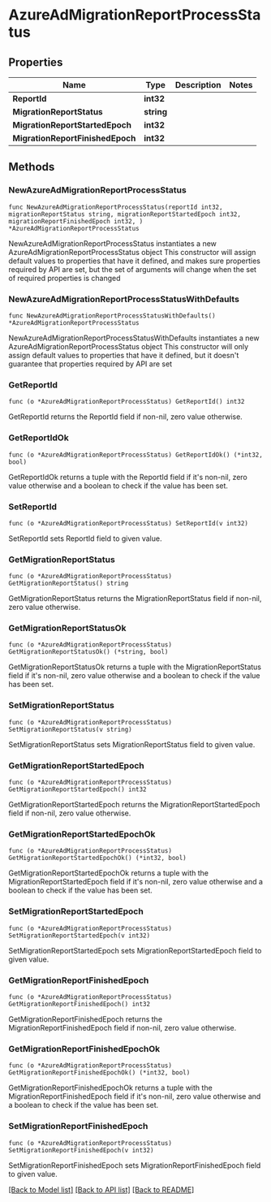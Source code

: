 # AzureAdMigrationReportProcessStatus

## Properties

Name | Type | Description | Notes
------------ | ------------- | ------------- | -------------
**ReportId** | **int32** |  | 
**MigrationReportStatus** | **string** |  | 
**MigrationReportStartedEpoch** | **int32** |  | 
**MigrationReportFinishedEpoch** | **int32** |  | 

## Methods

### NewAzureAdMigrationReportProcessStatus

`func NewAzureAdMigrationReportProcessStatus(reportId int32, migrationReportStatus string, migrationReportStartedEpoch int32, migrationReportFinishedEpoch int32, ) *AzureAdMigrationReportProcessStatus`

NewAzureAdMigrationReportProcessStatus instantiates a new AzureAdMigrationReportProcessStatus object
This constructor will assign default values to properties that have it defined,
and makes sure properties required by API are set, but the set of arguments
will change when the set of required properties is changed

### NewAzureAdMigrationReportProcessStatusWithDefaults

`func NewAzureAdMigrationReportProcessStatusWithDefaults() *AzureAdMigrationReportProcessStatus`

NewAzureAdMigrationReportProcessStatusWithDefaults instantiates a new AzureAdMigrationReportProcessStatus object
This constructor will only assign default values to properties that have it defined,
but it doesn't guarantee that properties required by API are set

### GetReportId

`func (o *AzureAdMigrationReportProcessStatus) GetReportId() int32`

GetReportId returns the ReportId field if non-nil, zero value otherwise.

### GetReportIdOk

`func (o *AzureAdMigrationReportProcessStatus) GetReportIdOk() (*int32, bool)`

GetReportIdOk returns a tuple with the ReportId field if it's non-nil, zero value otherwise
and a boolean to check if the value has been set.

### SetReportId

`func (o *AzureAdMigrationReportProcessStatus) SetReportId(v int32)`

SetReportId sets ReportId field to given value.


### GetMigrationReportStatus

`func (o *AzureAdMigrationReportProcessStatus) GetMigrationReportStatus() string`

GetMigrationReportStatus returns the MigrationReportStatus field if non-nil, zero value otherwise.

### GetMigrationReportStatusOk

`func (o *AzureAdMigrationReportProcessStatus) GetMigrationReportStatusOk() (*string, bool)`

GetMigrationReportStatusOk returns a tuple with the MigrationReportStatus field if it's non-nil, zero value otherwise
and a boolean to check if the value has been set.

### SetMigrationReportStatus

`func (o *AzureAdMigrationReportProcessStatus) SetMigrationReportStatus(v string)`

SetMigrationReportStatus sets MigrationReportStatus field to given value.


### GetMigrationReportStartedEpoch

`func (o *AzureAdMigrationReportProcessStatus) GetMigrationReportStartedEpoch() int32`

GetMigrationReportStartedEpoch returns the MigrationReportStartedEpoch field if non-nil, zero value otherwise.

### GetMigrationReportStartedEpochOk

`func (o *AzureAdMigrationReportProcessStatus) GetMigrationReportStartedEpochOk() (*int32, bool)`

GetMigrationReportStartedEpochOk returns a tuple with the MigrationReportStartedEpoch field if it's non-nil, zero value otherwise
and a boolean to check if the value has been set.

### SetMigrationReportStartedEpoch

`func (o *AzureAdMigrationReportProcessStatus) SetMigrationReportStartedEpoch(v int32)`

SetMigrationReportStartedEpoch sets MigrationReportStartedEpoch field to given value.


### GetMigrationReportFinishedEpoch

`func (o *AzureAdMigrationReportProcessStatus) GetMigrationReportFinishedEpoch() int32`

GetMigrationReportFinishedEpoch returns the MigrationReportFinishedEpoch field if non-nil, zero value otherwise.

### GetMigrationReportFinishedEpochOk

`func (o *AzureAdMigrationReportProcessStatus) GetMigrationReportFinishedEpochOk() (*int32, bool)`

GetMigrationReportFinishedEpochOk returns a tuple with the MigrationReportFinishedEpoch field if it's non-nil, zero value otherwise
and a boolean to check if the value has been set.

### SetMigrationReportFinishedEpoch

`func (o *AzureAdMigrationReportProcessStatus) SetMigrationReportFinishedEpoch(v int32)`

SetMigrationReportFinishedEpoch sets MigrationReportFinishedEpoch field to given value.



[[Back to Model list]](../README.md#documentation-for-models) [[Back to API list]](../README.md#documentation-for-api-endpoints) [[Back to README]](../README.md)


